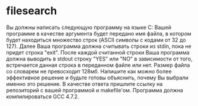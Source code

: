 # filesearch

Вы должны написать следующую программу на языке C:
Вашей программе в качестве аргумента будет передано имя файла, в котором будет находиться множество строк (ASCII символы с кодами от 32 до 127).
Далее Ваша программа должна считывать строки из stdin, пока не придет строка "exit".
После каждой считанной строки Ваша программа должна выводить в stdout строку "YES" или "NO" в зависимости от
того, встречается данная строка в переданном файле или нет. Размер файла со словарем не превосходит 128мб.
Напишите как можно более эффективное решение и будьте готовы объяснить, почему Вы выбрали именно это решение.
В качестве ответа пришлите ссылку на репозиторий с вашей программой и makefile'ом. Программа должна
компилироваться GCC 4.7.2.
